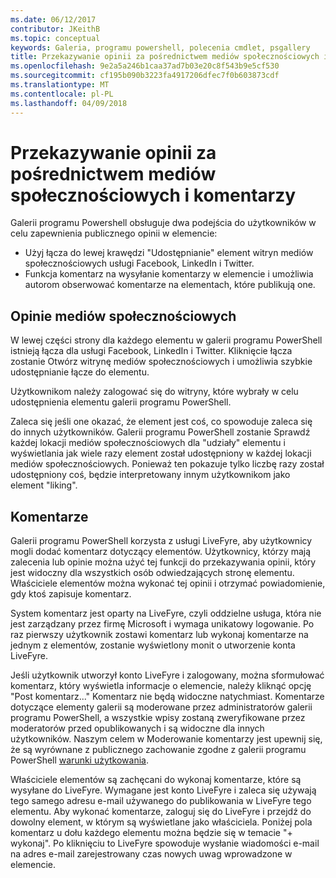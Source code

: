 ```yaml
---
ms.date: 06/12/2017
contributor: JKeithB
ms.topic: conceptual
keywords: Galeria, programu powershell, polecenia cmdlet, psgallery
title: Przekazywanie opinii za pośrednictwem mediów społecznościowych i komentarzy
ms.openlocfilehash: 9e2a5a246b1caa37ad7b03e20c8f543b9e5cf530
ms.sourcegitcommit: cf195b090b3223fa4917206dfec7f0b603873cdf
ms.translationtype: MT
ms.contentlocale: pl-PL
ms.lasthandoff: 04/09/2018
---
```

# <a name="providing-feedback-via-social-media-or-comments"></a>Przekazywanie opinii za pośrednictwem mediów społecznościowych i komentarzy

Galerii programu Powershell obsługuje dwa podejścia do użytkowników w celu zapewnienia publicznego opinii w elemencie:

* Użyj łącza do lewej krawędzi "Udostępnianie" element witryn mediów społecznościowych usługi Facebook, LinkedIn i Twitter.
* Funkcja komentarz na wysyłanie komentarzy w elemencie i umożliwia autorom obserwować komentarze na elementach, które publikują one.

## <a name="social-media-feedback"></a>Opinie mediów społecznościowych
W lewej części strony dla każdego elementu w galerii programu PowerShell istnieją łącza dla usługi Facebook, LinkedIn i Twitter.
Kliknięcie łącza zostanie Otwórz witrynę mediów społecznościowych i umożliwia szybkie udostępnianie łącze do elementu.

Użytkownikom należy zalogować się do witryny, które wybrały w celu udostępnienia elementu galerii programu PowerShell.

Zaleca się jeśli one okazać, że element jest coś, co spowoduje zaleca się do innych użytkowników.
Galerii programu PowerShell zostanie Sprawdź każdej lokacji mediów społecznościowych dla "udziały" elementu i wyświetlania jak wiele razy element został udostępniony w każdej lokacji mediów społecznościowych.
Ponieważ ten pokazuje tylko liczbę razy został udostępniony coś, będzie interpretowany innym użytkownikom jako element "liking".


## <a name="comments"></a>Komentarze
Galerii programu PowerShell korzysta z usługi LiveFyre, aby użytkownicy mogli dodać komentarz dotyczący elementów.
Użytkownicy, którzy mają zalecenia lub opinie można użyć tej funkcji do przekazywania opinii, który jest widoczny dla wszystkich osób odwiedzających stronę elementu.
Właściciele elementów można wykonać tej opinii i otrzymać powiadomienie, gdy ktoś zapisuje komentarz.

System komentarz jest oparty na LiveFyre, czyli oddzielne usługa, która nie jest zarządzany przez firmę Microsoft i wymaga unikatowy logowanie.
Po raz pierwszy użytkownik zostawi komentarz lub wykonaj komentarze na jednym z elementów, zostanie wyświetlony monit o utworzenie konta LiveFyre.

Jeśli użytkownik utworzył konto LiveFyre i zalogowany, można sformułować komentarz, który wyświetla informacje o elemencie, należy kliknąć opcję "Post komentarz..." Komentarz nie będą widoczne natychmiast.
Komentarze dotyczące elementy galerii są moderowane przez administratorów galerii programu PowerShell, a wszystkie wpisy zostaną zweryfikowane przez moderatorów przed opublikowanych i są widoczne dla innych użytkowników.
Naszym celem w Moderowanie komentarzy jest upewnij się, że są wyrównane z publicznego zachowanie zgodne z galerii programu PowerShell [warunki użytkowania](https://www.powershellgallery.com/policies/Terms).

Właściciele elementów są zachęcani do wykonaj komentarze, które są wysyłane do LiveFyre.
Wymagane jest konto LiveFyre i zaleca się używają tego samego adresu e-mail używanego do publikowania w LiveFyre tego elementu.
Aby wykonać komentarze, zaloguj się do LiveFyre i przejdź do dowolny element, w którym są wyświetlane jako właściciela.
Poniżej pola komentarz u dołu każdego elementu można będzie się w temacie "+ wykonaj".
Po kliknięciu to LiveFyre spowoduje wysłanie wiadomości e-mail na adres e-mail zarejestrowany czas nowych uwag wprowadzone w elemencie.
